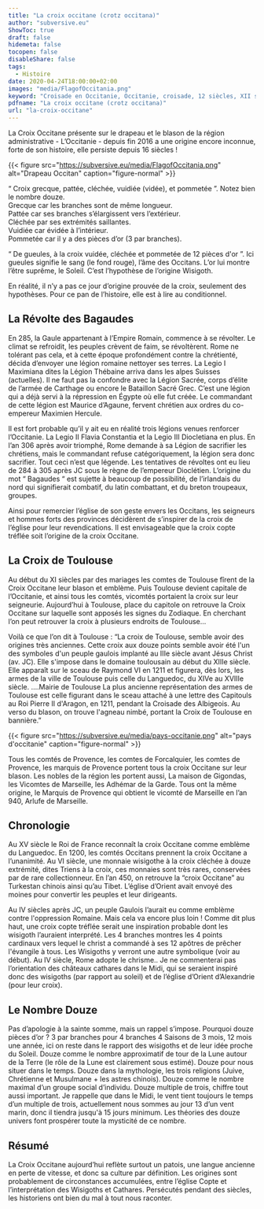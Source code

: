 ```yaml
---
title: "La croix occitane (crotz occitana)"
author: "subversive.eu"
ShowToc: true
draft: false
hidemeta: false
tocopen: false
disableShare: false
tags:
  - Histoire
date: 2020-04-24T18:00:00+02:00
images: "media/FlagofOccitania.png"
keyword: "Croisade en Occitanie, Occitanie, croisade, 12 siècles, XII siècle, 1200 ans après JC, croisade des albigeois, les cathares, Histoire, cathares, trencavel, cité de carcassonne, cité de béziers, les comptes de Toulouse"
pdfname: "La croix occitane (crotz occitana)"
url: "la-croix-occitane"
---
```



La Croix Occitane présente sur le drapeau et le blason de la région administrative - L’Occitanie - depuis fin 2016 a une origine encore inconnue, forte de son histoire, elle persiste depuis 16 siècles !

{{< figure src="https://subversive.eu/media/FlagofOccitania.png" alt="Drapeau Occitan" caption="figure-normal" >}}

“ Croix grecque, pattée, cléchée, vuidiée (vidée), et pommetée ”. Notez bien le nombre douze.  
Grecque car les branches sont de même longueur.  
Pattée car ses branches s’élargissent vers l’extérieur.  
Cléchée par ses extrémités saillantes.  
Vuidiée car évidée à l’intérieur.  
Pommetée car il y a des pièces d’or (3 par branches).  

“ De gueules, à la croix vuidée, cléchée et pommetée de 12 pièces d'or ”. Ici gueules signifie le sang (le fond rouge), l’âme des Occitans. L’or lui montre l’être suprême, le Soleil. C’est l’hypothèse de l’origine Wisigoth.

En réalité, il n’y a pas ce jour d’origine prouvée de la croix, seulement des hypothèses. Pour ce pan de l’histoire, elle est à lire au conditionnel.

## La Révolte des Bagaudes

En 285, la Gaule appartenant à l’Empire Romain, commence à se révolter. Le climat se refroidit, les peuples crèvent de faim, se révoltèrent. Rome ne tolérant pas cela, et à cette époque profondément contre la chrétienté, décida d’envoyer une légion romaine nettoyer ses terres. La Legio I Maximiana dites la Légion Thébaine arriva dans les alpes Suisses (actuelles). Il ne faut pas la confondre avec la Légion Sacrée, corps d’élite de l’armée de Carthage ou encore le Bataillon Sacré Grec. C’est une légion qui a déjà servi à la répression en Égypte où elle fut créée. Le commandant de cette légion est Maurice d’Agaune, fervent chrétien aux ordres du co-empereur Maximien Hercule.

Il est fort probable qu’il y ait eu en réalité trois légions venues renforcer l’Occitanie. La Legio II Flavia Constantia et la Legio III Diocletiana en plus. En l’an 306 après avoir triomphé, Rome demande à sa Légion de sacrifier les chrétiens, mais le commandant refuse catégoriquement, la légion sera donc sacrifier. Tout ceci n’est que légende. Les tentatives de révoltes ont eu lieu de 284 à 305 après JC sous le règne de l’empereur Dioclétien. L’origine du mot “ Bagaudes “ est sujette à beaucoup de possibilité, de l’irlandais du nord qui signifierait combatif, du latin combattant, et du breton troupeaux, groupes.

Ainsi pour remercier l’église de son geste envers les Occitans, les seigneurs et hommes forts des provinces décidèrent de s’inspirer de la croix de l’église pour leur revendications. Il est envisageable que la croix copte tréflée soit l’origine de la croix Occitane.

## La Croix de Toulouse

Au début du XI siècles par des mariages les comtes de Toulouse fîrent de la Croix Occitane leur blason et emblème. Puis Toulouse devient capitale de l’Occitanie, et ainsi tous les comtés, vicomtés portaient la croix sur leur seigneurie. Aujourd’hui à Toulouse, place du capitole on retrouve la Croix Occitane sur laquelle sont apposés les signes du Zodiaque. En cherchant l’on peut retrouver la croix à plusieurs endroits de Toulouse...

Voilà ce que l’on dit à Toulouse : “La croix de Toulouse, semble avoir des origines très anciennes. Cette croix aux douze points semble avoir été l'un des symboles d'un peuple gaulois implanté au IIIe siècle avant Jésus Christ (av. JC). Elle s'impose dans le domaine toulousain au début du XIIIe siècle. Elle apparaît sur le sceau de Raymond VI en 1211 et figurera, dès lors, les armes de la ville de Toulouse puis celle du Languedoc, du XIVe au XVIIIe siècle. ….Mairie de Toulouse La plus ancienne représentation des armes de Toulouse est celle figurant dans le sceau attaché à une lettre des Capitouls au Roi Pierre II d'Aragon, en 1211, pendant la Croisade des Albigeois. Au verso du blason, on trouve l'agneau nimbé, portant la Croix de Toulouse en bannière.”

{{< figure src="https://subversive.eu/media/pays-occitanie.png" alt="pays d'occitanie" caption="figure-normal" >}}

Tous les comtés de Provence, les comtes de Forcalquier, les comtes de Provence, les marquis de Provence portent tous la croix Occitane sur leur blason. Les nobles de la région les portent aussi, La maison de Gigondas, les Vicomtes de Marseille, les Adhémar de la Garde. Tous ont la même origine, le Marquis de Provence qui obtient le vicomté de Marseille en l’an 940, Arlufe de Marseille.

## Chronologie

Au XV siècle le Roi de France reconnaît la croix Occitane comme emblème du Languedoc. En 1200, les comtés Occitans prennent la croix Occitane a l’unanimité. Au VI siècle, une monnaie wisigothe à la croix cléchée à douze extrémité, dites Triens à la croix, ces monnaies sont très rares, conservées par de rare collectionneur. 
En l’an 450, on retrouve la “croix Occitane” au Turkestan chinois ainsi qu’au Tibet. L’église d’Orient avait envoyé des moines pour convertir les peuples et leur dirigeants.

Au IV siècles après JC, un peuple Gaulois l’aurait eu comme emblème contre l'oppression Romaine. Mais cela va encore plus loin ! Comme dit plus haut, une croix copte tréflée serait une inspiration probable dont les wisigoth l’auraient interprété. Les 4 branches montres les 4 points cardinaux vers lequel le christ a commandé à ses 12 apôtres de prêcher l'évangile à tous. Les Wisigoths y verront une autre symbolique (voir au début). 
Au IV siècle, Rome adopte le chrisme..
Je ne commenterai pas l’orientation des châteaux cathares dans le Midi, qui se seraient inspiré donc des wisigoths (par rapport au soleil) et de l’église d’Orient d’Alexandrie (pour leur croix).

## Le Nombre Douze

Pas d’apologie à la sainte somme, mais un rappel s’impose. Pourquoi douze pièces d’or ? 3 par branches pour 4 branches 4 Saisons de 3 mois, 12 mois une année, ici on reste dans le rapport des wisigoths et de leur idée proche du Soleil. Douze comme le nombre approximatif de tour de la Lune autour de la Terre (le rôle de la Lune est clairement sous estimé). Douze pour nous situer dans le temps. Douze dans la mythologie, les trois religions (Juive, Chrétienne et Musulmane + les astres chinois). Douze comme le nombre maximal d’un groupe social d’individu. Douze multiple de trois, chiffre tout aussi important. Je rappelle que dans le Midi, le vent tient toujours le temps d’un multiple de trois, actuellement nous sommes au jour 13 d’un vent marin, donc il tiendra jusqu'à 15 jours minimum. Les théories des douze univers font prospérer toute la mysticité de ce nombre.

## Résumé

La Croix Occitane aujourd’hui reflète surtout un patois, une langue ancienne en perte de vitesse, et donc sa culture par définition. Les origines sont probablement de circonstances accumulées, entre l’église Copte et l’interprétation des Wisigoths et Cathares. Persécutés pendant des siècles, les historiens ont bien du mal à tout nous raconter.
